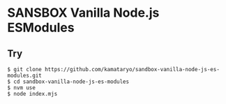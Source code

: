 # SANSBOX Vanilla Node.js ESModules

## Try

```shell
$ git clone https://github.com/kamataryo/sandbox-vanilla-node-js-es-modules.git
$ cd sandbox-vanilla-node-js-es-modules
$ nvm use
$ node index.mjs
```
